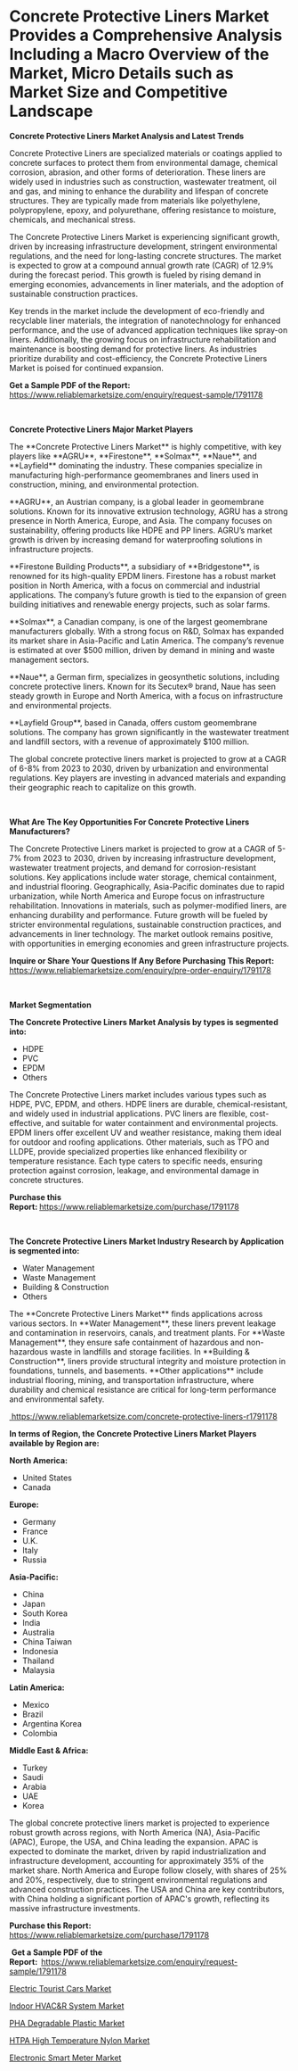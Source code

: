 <p><h1>Concrete Protective Liners Market Provides a Comprehensive Analysis Including a Macro Overview of the Market, Micro Details such as Market Size and Competitive Landscape</h1></p><p><strong>Concrete Protective Liners Market Analysis and Latest Trends</strong></p>
<p><p>Concrete Protective Liners are specialized materials or coatings applied to concrete surfaces to protect them from environmental damage, chemical corrosion, abrasion, and other forms of deterioration. These liners are widely used in industries such as construction, wastewater treatment, oil and gas, and mining to enhance the durability and lifespan of concrete structures. They are typically made from materials like polyethylene, polypropylene, epoxy, and polyurethane, offering resistance to moisture, chemicals, and mechanical stress.</p><p>The Concrete Protective Liners Market is experiencing significant growth, driven by increasing infrastructure development, stringent environmental regulations, and the need for long-lasting concrete structures. The market is expected to grow at a compound annual growth rate (CAGR) of 12.9% during the forecast period. This growth is fueled by rising demand in emerging economies, advancements in liner materials, and the adoption of sustainable construction practices.</p><p>Key trends in the market include the development of eco-friendly and recyclable liner materials, the integration of nanotechnology for enhanced performance, and the use of advanced application techniques like spray-on liners. Additionally, the growing focus on infrastructure rehabilitation and maintenance is boosting demand for protective liners. As industries prioritize durability and cost-efficiency, the Concrete Protective Liners Market is poised for continued expansion.</p></p>
<p><strong>Get a Sample PDF of the Report:&nbsp;</strong> <a href="https://www.reliablemarketsize.com/enquiry/request-sample/1791178?utm_campaign=1991&utm_medium=2&utm_source=Github&utm_content=ia&utm_term=26012025&utm_id=concrete-protective-liners">https://www.reliablemarketsize.com/enquiry/request-sample/1791178</a></p>
<p>&nbsp;</p>
<p><strong>Concrete Protective Liners Major Market Players</strong></p>
<p><p>The **Concrete Protective Liners Market** is highly competitive, with key players like **AGRU**, **Firestone**, **Solmax**, **Naue**, and **Layfield** dominating the industry. These companies specialize in manufacturing high-performance geomembranes and liners used in construction, mining, and environmental protection.</p><p>**AGRU**, an Austrian company, is a global leader in geomembrane solutions. Known for its innovative extrusion technology, AGRU has a strong presence in North America, Europe, and Asia. The company focuses on sustainability, offering products like HDPE and PP liners. AGRU’s market growth is driven by increasing demand for waterproofing solutions in infrastructure projects.</p><p>**Firestone Building Products**, a subsidiary of **Bridgestone**, is renowned for its high-quality EPDM liners. Firestone has a robust market position in North America, with a focus on commercial and industrial applications. The company’s future growth is tied to the expansion of green building initiatives and renewable energy projects, such as solar farms.</p><p>**Solmax**, a Canadian company, is one of the largest geomembrane manufacturers globally. With a strong focus on R&D, Solmax has expanded its market share in Asia-Pacific and Latin America. The company’s revenue is estimated at over $500 million, driven by demand in mining and waste management sectors.</p><p>**Naue**, a German firm, specializes in geosynthetic solutions, including concrete protective liners. Known for its Secutex® brand, Naue has seen steady growth in Europe and North America, with a focus on infrastructure and environmental projects.</p><p>**Layfield Group**, based in Canada, offers custom geomembrane solutions. The company has grown significantly in the wastewater treatment and landfill sectors, with a revenue of approximately $100 million.</p><p>The global concrete protective liners market is projected to grow at a CAGR of 6-8% from 2023 to 2030, driven by urbanization and environmental regulations. Key players are investing in advanced materials and expanding their geographic reach to capitalize on this growth.</p></p>
<p>&nbsp;</p>
<p><strong>What Are The Key Opportunities For Concrete Protective Liners Manufacturers?</strong></p>
<p><p>The Concrete Protective Liners market is projected to grow at a CAGR of 5-7% from 2023 to 2030, driven by increasing infrastructure development, wastewater treatment projects, and demand for corrosion-resistant solutions. Key applications include water storage, chemical containment, and industrial flooring. Geographically, Asia-Pacific dominates due to rapid urbanization, while North America and Europe focus on infrastructure rehabilitation. Innovations in materials, such as polymer-modified liners, are enhancing durability and performance. Future growth will be fueled by stricter environmental regulations, sustainable construction practices, and advancements in liner technology. The market outlook remains positive, with opportunities in emerging economies and green infrastructure projects.</p></p>
<p><strong>Inquire or Share Your Questions If Any Before Purchasing This Report:</strong> <a href="https://www.reliablemarketsize.com/enquiry/pre-order-enquiry/1791178?utm_campaign=1991&utm_medium=2&utm_source=Github&utm_content=ia&utm_term=26012025&utm_id=concrete-protective-liners">https://www.reliablemarketsize.com/enquiry/pre-order-enquiry/1791178</a></p>
<p>&nbsp;</p>
<p><strong>Market Segmentation</strong></p>
<p><strong>The Concrete Protective Liners Market Analysis by types is segmented into:</strong></p>
<p><ul><li>HDPE</li><li>PVC</li><li>EPDM</li><li>Others</li></ul></p>
<p><p>The Concrete Protective Liners market includes various types such as HDPE, PVC, EPDM, and others. HDPE liners are durable, chemical-resistant, and widely used in industrial applications. PVC liners are flexible, cost-effective, and suitable for water containment and environmental projects. EPDM liners offer excellent UV and weather resistance, making them ideal for outdoor and roofing applications. Other materials, such as TPO and LLDPE, provide specialized properties like enhanced flexibility or temperature resistance. Each type caters to specific needs, ensuring protection against corrosion, leakage, and environmental damage in concrete structures.</p></p>
<p><strong>Purchase this Report:&nbsp;</strong><a href="https://www.reliablemarketsize.com/purchase/1791178?utm_campaign=1991&utm_medium=2&utm_source=Github&utm_content=ia&utm_term=26012025&utm_id=concrete-protective-liners">https://www.reliablemarketsize.com/purchase/1791178</a></p>
<p>&nbsp;</p>
<p><strong>The Concrete Protective Liners Market Industry Research by Application is segmented into:</strong></p>
<p><ul><li>Water Management</li><li>Waste Management</li><li>Building & Construction</li><li>Others</li></ul></p>
<p><p>The **Concrete Protective Liners Market** finds applications across various sectors. In **Water Management**, these liners prevent leakage and contamination in reservoirs, canals, and treatment plants. For **Waste Management**, they ensure safe containment of hazardous and non-hazardous waste in landfills and storage facilities. In **Building & Construction**, liners provide structural integrity and moisture protection in foundations, tunnels, and basements. **Other applications** include industrial flooring, mining, and transportation infrastructure, where durability and chemical resistance are critical for long-term performance and environmental safety.</p></p>
<p><a href="https://www.reliablemarketsize.com/concrete-protective-liners-r1791178?utm_campaign=1991&utm_medium=2&utm_source=Github&utm_content=ia&utm_term=26012025&utm_id=concrete-protective-liners">&nbsp;https://www.reliablemarketsize.com/concrete-protective-liners-r1791178</a></p>
<p><strong>In terms of Region, the Concrete Protective Liners Market Players available by Region are:</strong></p>
<p>
    <p> <strong> North America: </strong>
        <ul>
            <li>United States</li>
            <li>Canada</li>
        </ul>
        </p> 
    <p> <strong> Europe: </strong>
        <ul>
            <li>Germany</li>
            <li>France</li>
            <li>U.K.</li>
            <li>Italy</li>
            <li>Russia</li>
        </ul>
        </p> 
    <p> <strong> Asia-Pacific: </strong>
        <ul>
            <li>China</li>
            <li>Japan</li>
            <li>South Korea</li>
            <li>India</li>
            <li>Australia</li>
            <li>China Taiwan</li>
            <li>Indonesia</li>
            <li>Thailand</li>
            <li>Malaysia</li>
        </ul>
        </p> 
    <p> <strong> Latin America: </strong>
        <ul>
            <li>Mexico</li>
            <li>Brazil</li>
            <li>Argentina Korea</li>
            <li>Colombia</li>
        </ul>
        </p> 
    <p> <strong> Middle East & Africa: </strong>
        <ul>
            <li>Turkey</li>
            <li>Saudi</li>
            <li>Arabia</li>
            <li>UAE</li>
            <li>Korea</li>
        </ul>
    </p>
    </p>
<p><p>The global concrete protective liners market is projected to experience robust growth across regions, with North America (NA), Asia-Pacific (APAC), Europe, the USA, and China leading the expansion. APAC is expected to dominate the market, driven by rapid industrialization and infrastructure development, accounting for approximately 35% of the market share. North America and Europe follow closely, with shares of 25% and 20%, respectively, due to stringent environmental regulations and advanced construction practices. The USA and China are key contributors, with China holding a significant portion of APAC's growth, reflecting its massive infrastructure investments.</p></p>
<p><strong>Purchase this Report: </strong><a href="https://www.reliablemarketsize.com/purchase/1791178?utm_campaign=1991&utm_medium=2&utm_source=Github&utm_content=ia&utm_term=26012025&utm_id=concrete-protective-liners">https://www.reliablemarketsize.com/purchase/1791178</a></p>
<p>&nbsp;<strong>Get a Sample PDF of the Report:&nbsp;&nbsp;</strong><a href="https://www.reliablemarketsize.com/enquiry/request-sample/1791178?utm_campaign=1991&utm_medium=2&utm_source=Github&utm_content=ia&utm_term=26012025&utm_id=concrete-protective-liners">https://www.reliablemarketsize.com/enquiry/request-sample/1791178</a></p>
<p><strong></strong></p>
<p><p><a href="https://www.linkedin.com/pulse/detailed-market-research-electric-tourist-cars-analysis-umi5c?utm_campaign=1991&utm_medium=2&utm_source=Github&utm_content=ia&utm_term=26012025&utm_id=concrete-protective-liners">Electric Tourist Cars Market</a></p><p><a href="https://www.linkedin.com/pulse/indoor-hvacr-system-market-study-offers-insightful-analysis-sector-qb9ye?utm_campaign=1991&utm_medium=2&utm_source=Github&utm_content=ia&utm_term=26012025&utm_id=concrete-protective-liners">Indoor HVAC&R System Market</a></p><p><a href="https://www.linkedin.com/pulse/pha-degradable-plastic-market-size-growing-cagr-83-forecast-rilre?utm_campaign=1991&utm_medium=2&utm_source=Github&utm_content=ia&utm_term=26012025&utm_id=concrete-protective-liners">PHA Degradable Plastic Market</a></p><p><a href="https://www.linkedin.com/pulse/foreign-opportunities-market-dynamics-htpa-high-temperature-nylon-gi1kc?utm_campaign=1991&utm_medium=2&utm_source=Github&utm_content=ia&utm_term=26012025&utm_id=concrete-protective-liners">HTPA High Temperature Nylon Market</a></p><p><a href="https://www.linkedin.com/pulse/electronic-smart-meter-market-drivers-challenges-forecast-2025-2032-oqlcf?utm_campaign=1991&utm_medium=2&utm_source=Github&utm_content=ia&utm_term=26012025&utm_id=concrete-protective-liners">Electronic Smart Meter Market</a></p></p>